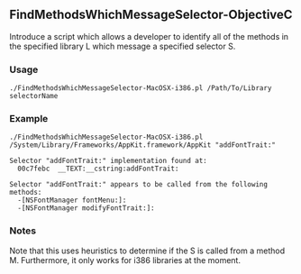 ## FindMethodsWhichMessageSelector-ObjectiveC
Introduce a script which allows a developer to identify all of the methods in the specified library L which message a specified selector S.  

### Usage
```
./FindMethodsWhichMessageSelector-MacOSX-i386.pl /Path/To/Library selectorName
```

### Example
```
./FindMethodsWhichMessageSelector-MacOSX-i386.pl /System/Library/Frameworks/AppKit.framework/AppKit "addFontTrait:"

Selector "addFontTrait:" implementation found at:
  00c7febc  __TEXT:__cstring:addFontTrait:

Selector "addFontTrait:" appears to be called from the following methods:
  -[NSFontManager fontMenu:]:
  -[NSFontManager modifyFontTrait:]:
```

### Notes
Note that this uses heuristics to determine if the S is called from a method M.  Furthermore, it only works for i386 libraries at the moment.
